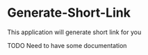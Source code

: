 # Generate-Short-Link

This application will generate short link for you

TODO Need to have some documentation